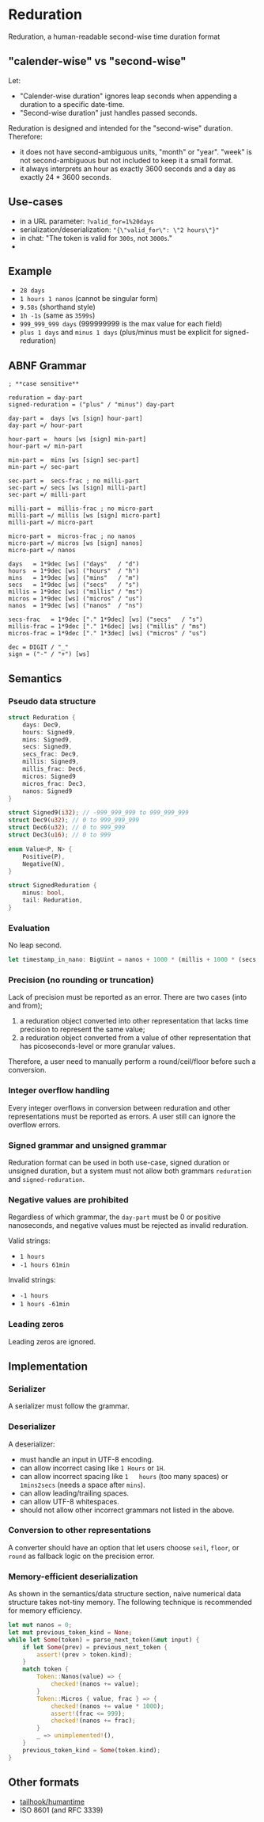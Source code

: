# Reduration

Reduration, a human-readable second-wise time duration format

## "calender-wise" vs "second-wise"

Let:

- "Calender-wise duration" ignores leap seconds when appending a duration to a specific date-time.
- "Second-wise duration" just handles passed seconds.

Reduration is designed and intended for the "second-wise" duration. Therefore:

- it does not have second-ambiguous units, "month" or "year". "week" is not second-ambiguous but not included to keep it a small format.
- it always interprets an hour as exactly 3600 seconds and a day as exactly 24 * 3600 seconds.

## Use-cases

- in a URL parameter: `?valid_for=1%20days`
- serialization/deserialization: `"{\"valid_for\": \"2 hours\"}"`
- in chat: "The token is valid for `300s`, not `3000s`."
- 

## Example

- `28 days`
- `1 hours 1 nanos` (cannot be singular form)
- `9.58s` (shorthand style)
- `1h -1s` (same as `3599s`)
- `999_999_999 days` (999999999 is the max value for each field)
- `plus 1 days` and `minus 1 days` (plus/minus must be explicit for signed-reduration)

## ABNF Grammar

```abnf
; **case sensitive**

reduration = day-part
signed-reduration = ("plus" / "minus") day-part

day-part =  days [ws [sign] hour-part]
day-part =/ hour-part

hour-part =  hours [ws [sign] min-part]
hour-part =/ min-part

min-part =  mins [ws [sign] sec-part]
min-part =/ sec-part

sec-part =  secs-frac ; no milli-part
sec-part =/ secs [ws [sign] milli-part]
sec-part =/ milli-part

milli-part =  millis-frac ; no micro-part
milli-part =/ millis [ws [sign] micro-part]
milli-part =/ micro-part

micro-part =  micros-frac ; no nanos
micro-part =/ micros [ws [sign] nanos]
micro-part =/ nanos

days   = 1*9dec [ws] ("days"   / "d")
hours  = 1*9dec [ws] ("hours"  / "h")
mins   = 1*9dec [ws] ("mins"   / "m")
secs   = 1*9dec [ws] ("secs"   / "s")
millis = 1*9dec [ws] ("millis" / "ms")
micros = 1*9dec [ws] ("micros" / "us")
nanos  = 1*9dec [ws] ("nanos"  / "ns")

secs-frac   = 1*9dec ["." 1*9dec] [ws] ("secs"   / "s")
millis-frac = 1*9dec ["." 1*6dec] [ws] ("millis" / "ms")
micros-frac = 1*9dec ["." 1*3dec] [ws] ("micros" / "us")

dec = DIGIT / "_"
sign = ("-" / "+") [ws]
```

## Semantics

### Pseudo data structure

```rust
struct Reduration {
    days: Dec9,
    hours: Signed9,
    mins: Signed9,
    secs: Signed9,
    secs_frac: Dec9,
    millis: Signed9,
    millis_frac: Dec6,
    micros: Signed9
    micros_frac: Dec3,
    nanos: Signed9
}

struct Signed9(i32); // -999_999_999 to 999_999_999
struct Dec9(u32); // 0 to 999_999_999
struct Dec6(u32); // 0 to 999_999
struct Dec3(u16); // 0 to 999

enum Value<P, N> {
    Positive(P),
    Negative(N),
}

struct SignedReduration {
    minus: bool,
    tail: Reduration,
}
```

### Evaluation

No leap second.

```rust
let timestamp_in_nano: BigUint = nanos + 1000 * (millis + 1000 * (secs + 60 * (mins + 60 * (hours + 24 * days))));
```

### Precision (no rounding or truncation)

Lack of precision must be reported as an error. There are two cases (into and from);

1. a reduration object converted into other representation that lacks time precision to represent the same value;
2. a reduration object converted from a value of other representation that has picoseconds-level or more granular values.

Therefore, a user need to manually perform a round/ceil/floor before such a conversion.

### Integer overflow handling

Every integer overflows in conversion between reduration and other representations must be reported as errors. A user still can ignore the overflow errors.

### Signed grammar and unsigned grammar

Reduration format can be used in both use-case, signed duration or unsigned duration, but a system must not allow both grammars `reduration` and `signed-reduration`.

### Negative values are prohibited

Regardless of which grammar, the `day-part` must be 0 or positive nanoseconds, and negative values must be rejected as invalid reduration.

Valid strings:

- `1 hours`
- `-1 hours 61min`

Invalid strings:

- `-1 hours`
- `1 hours -61min`

### Leading zeros

Leading zeros are ignored.

## Implementation

### Serializer

A serializer must follow the grammar.

### Deserializer

A deserializer:

- must handle an input in UTF-8 encoding.
- can allow incorrect casing like `1 Hours` or `1H`.
- can allow incorrect spacing like `1   hours` (too many spaces) or `1mins2secs` (needs a space after `mins`).
- can allow leading/trailing spaces.
- can allow UTF-8 whitespaces.
- should not allow other incorrect grammars not listed in the above.

### Conversion to other representations

A converter should have an option that let users choose `seil`, `floor`, or `round` as fallback logic on the precision error.

### Memory-efficient deserialization

As shown in the semantics/data structure section, naive numerical data structure takes not-tiny memory. The following technique is recommended for memory efficiency.

```rust
let mut nanos = 0;
let mut previous_token_kind = None;
while let Some(token) = parse_next_token(&mut input) {
    if let Some(prev) = previous_next_token {
        assert!(prev > token.kind);
    }
    match token {
        Token::Nanos(value) => {
            checked!(nanos += value);
        }
        Token::Micros { value, frac } => {
            checked!(nanos += value * 1000);
            assert!(frac <= 999);
            checked!(nanos += frac);
        }
        _ => unimplemented!(),
    }
    previous_token_kind = Some(token.kind);
}
```

## Other formats

- [tailhook/humantime](https://github.com/tailhook/humantime)
- ISO 8601 (and RFC 3339)
